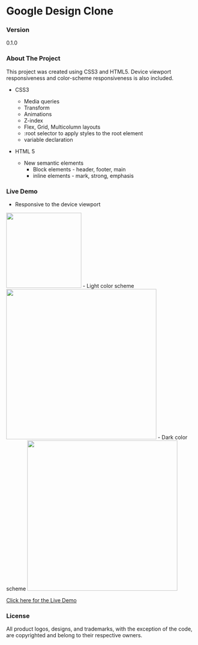 # Google Design Clone

### Version
0.1.0

### About The Project
This project was created using CSS3 and HTML5. Device viewport responsiveness and color-scheme responsiveness is also included.
- CSS3
  - Media queries
  - Transform
  - Animations
  - Z-index
  - Flex, Grid, Multicolumn layouts
  - :root selector to apply styles to the root element
  - variable declaration

- HTML 5
  - New semantic elements
     - Block elements - header, footer, main
     - inline elements - mark, strong, emphasis

### Live Demo
- Responsive to the device viewport
<img width="200" src="https://github.com/tharindu152/Design-Clones/blob/main/Google%20Design%20Clone/img/Responsive.png">
- Light color scheme
<img width="400" src="https://github.com/tharindu152/Design-Clones/blob/main/Google%20Design%20Clone/img/Light%20theme.png">
- Dark color scheme
<img width="400" src="https://github.com/tharindu152/Design-Clones/blob/main/Google%20Design%20Clone/img/Dark%20theme.png">

[Click here for the Live Demo](https://tharindu152.github.io/google-design-clone/)

### License
All product logos, designs, and trademarks, with the exception of the code, are copyrighted and belong to their respective owners. 
